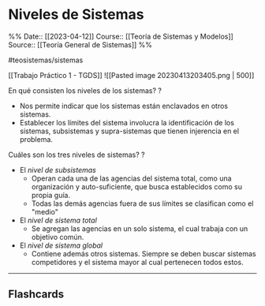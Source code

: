 # Niveles de Sistemas

%%
Date:: [[2023-04-12]]
Course:: [[Teoría de Sistemas y Modelos]]
Source:: [[Teoría General de Sistemas]]
%%

#teosistemas/sistemas 

[[Trabajo Práctico 1 - TGDS]]
![[Pasted image 20230413203405.png | 500]]

En qué consisten los niveles de los sistemas?
?
- Nos permite indicar que los sistemas están enclavados en otros sistemas.
- Establecer los límites del sistema involucra la identificación de los sistemas, subsistemas y supra-sistemas que tienen injerencia en el problema. 
<!--SR:!2023-05-10,4,270-->

Cuáles son los tres niveles de sistemas?
?
- El *nivel de subsistemas*
	- Operan cada una de las agencias del sistema total, como una organización y auto-suficiente, que busca establecidos como su propia guía.
	- Todas las demás agencias fuera de sus límites se clasifican como el "medio"
- El *nivel de sistema total*
	- Se agregan las agencias en un solo sistema, el cual trabaja con un objetivo común. 
- El *nivel de sistema global*
	- Contiene además otros sistemas. Siempre se deben buscar sistemas competidores y el sistema mayor al cual pertenecen todos estos.
<!--SR:!2023-05-09,3,250-->

___
## Flashcards